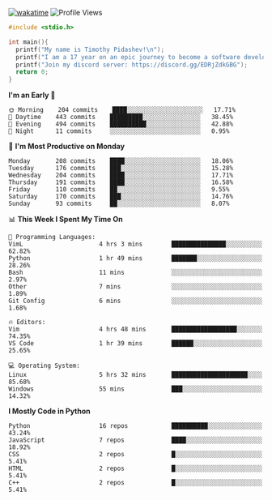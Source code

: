 [![wakatime](https://wakatime.com/badge/user/b920b284-3cde-4cd4-b72e-f7f22d050b16.svg)](https://wakatime.com/@b920b284-3cde-4cd4-b72e-f7f22d050b16)
![Profile Views](http://img.shields.io/badge/Profile%20Views-856-blue)
```c
#include <stdio.h>

int main(){
  printf("My name is Timothy Pidashev!\n"); 
  printf("I am a 17 year on an epic journey to become a software developer!\n");
  printf("Join my discord server: https://discord.gg/EDRjZdkGBG");
  return 0;
}
```

<!--START_SECTION:waka-->
**I'm an Early 🐤** 

```text
🌞 Morning    204 commits    ████░░░░░░░░░░░░░░░░░░░░░   17.71% 
🌆 Daytime    443 commits    █████████░░░░░░░░░░░░░░░░   38.45% 
🌃 Evening    494 commits    ██████████░░░░░░░░░░░░░░░   42.88% 
🌙 Night      11 commits     ░░░░░░░░░░░░░░░░░░░░░░░░░   0.95%

```
📅 **I'm Most Productive on Monday** 

```text
Monday       208 commits    ████░░░░░░░░░░░░░░░░░░░░░   18.06% 
Tuesday      176 commits    ███░░░░░░░░░░░░░░░░░░░░░░   15.28% 
Wednesday    204 commits    ████░░░░░░░░░░░░░░░░░░░░░   17.71% 
Thursday     191 commits    ████░░░░░░░░░░░░░░░░░░░░░   16.58% 
Friday       110 commits    ██░░░░░░░░░░░░░░░░░░░░░░░   9.55% 
Saturday     170 commits    ███░░░░░░░░░░░░░░░░░░░░░░   14.76% 
Sunday       93 commits     ██░░░░░░░░░░░░░░░░░░░░░░░   8.07%

```


📊 **This Week I Spent My Time On** 

```text
💬 Programming Languages: 
VimL                     4 hrs 3 mins        ███████████████░░░░░░░░░░   62.82% 
Python                   1 hr 49 mins        ███████░░░░░░░░░░░░░░░░░░   28.26% 
Bash                     11 mins             ░░░░░░░░░░░░░░░░░░░░░░░░░   2.97% 
Other                    7 mins              ░░░░░░░░░░░░░░░░░░░░░░░░░   1.89% 
Git Config               6 mins              ░░░░░░░░░░░░░░░░░░░░░░░░░   1.68%

🔥 Editors: 
Vim                      4 hrs 48 mins       ██████████████████░░░░░░░   74.35% 
VS Code                  1 hr 39 mins        ██████░░░░░░░░░░░░░░░░░░░   25.65%

💻 Operating System: 
Linux                    5 hrs 32 mins       █████████████████████░░░░   85.68% 
Windows                  55 mins             ███░░░░░░░░░░░░░░░░░░░░░░   14.32%

```

**I Mostly Code in Python** 

```text
Python                   16 repos            ██████████░░░░░░░░░░░░░░░   43.24% 
JavaScript               7 repos             ████░░░░░░░░░░░░░░░░░░░░░   18.92% 
CSS                      2 repos             █░░░░░░░░░░░░░░░░░░░░░░░░   5.41% 
HTML                     2 repos             █░░░░░░░░░░░░░░░░░░░░░░░░   5.41% 
C++                      2 repos             █░░░░░░░░░░░░░░░░░░░░░░░░   5.41%

```



<!--END_SECTION:waka-->
